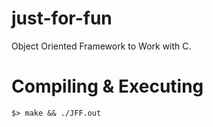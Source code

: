 # just-for-fun
Object Oriented Framework to Work with C.

# Compiling & Executing 
```$> make && ./JFF.out``` 
